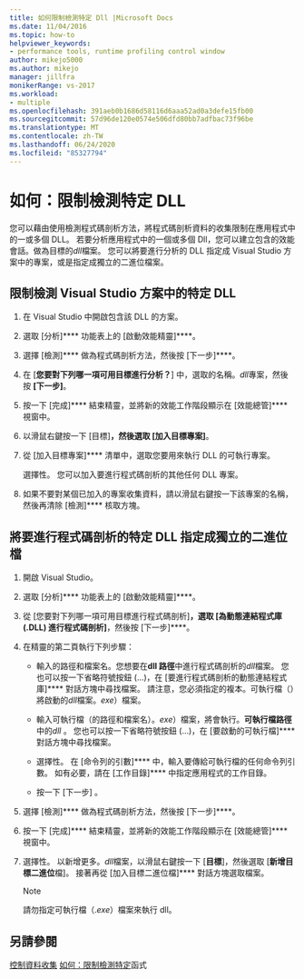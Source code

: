 ```yaml
---
title: 如何限制檢測特定 Dll |Microsoft Docs
ms.date: 11/04/2016
ms.topic: how-to
helpviewer_keywords:
- performance tools, runtime profiling control window
author: mikejo5000
ms.author: mikejo
manager: jillfra
monikerRange: vs-2017
ms.workload:
- multiple
ms.openlocfilehash: 391aeb0b1686d58116d6aaa52ad0a3defe15fb00
ms.sourcegitcommit: 57d96de120e0574e506dfd80bb7adfbac73f96be
ms.translationtype: MT
ms.contentlocale: zh-TW
ms.lasthandoff: 06/24/2020
ms.locfileid: "85327794"
---
```

# <a name="how-to-limit-instrumentation-to-specific-dlls"></a>如何：限制檢測特定 DLL

您可以藉由使用檢測程式碼剖析方法，將程式碼剖析資料的收集限制在應用程式中的一或多個 DLL。 若要分析應用程式中的一個或多個 Dll，您可以建立包含的效能會話。做為目標的*dll*檔案。 您可以將要進行分析的 DLL 指定成 Visual Studio 方案中的專案，或是指定成獨立的二進位檔案。

## <a name="to-limit-instrumentation-to-specific-dlls-in-a-visual-studio-solution"></a>限制檢測 Visual Studio 方案中的特定 DLL

1. 在 Visual Studio 中開啟包含該 DLL 的方案。

2. 選取 [分析]**** 功能表上的 [啟動效能精靈]****。

3. 選擇 [檢測]**** 做為程式碼剖析方法，然後按 [下一步]****。

4. 在 [**您要對下列哪一項可用目標進行分析？**] 中，選取的名稱。*dll*專案，然後按 **[下一步]**。

5. 按一下 [完成]**** 結束精靈，並將新的效能工作階段顯示在 [效能總管]**** 視窗中。

6. 以滑鼠右鍵按一下 [目標]****，然後選取 [加入目標專案]****。

7. 從 [加入目標專案]**** 清單中，選取您要用來執行 DLL 的可執行專案。

     選擇性。 您可以加入要進行程式碼剖析的其他任何 DLL 專案。

8. 如果不要對某個已加入的專案收集資料，請以滑鼠右鍵按一下該專案的名稱，然後再清除 [檢測]**** 核取方塊。

## <a name="to-specify-specific-dlls-to-profile-as-independent-binaries"></a>將要進行程式碼剖析的特定 DLL 指定成獨立的二進位檔

1. 開啟 Visual Studio。

2. 選取 [分析]**** 功能表上的 [啟動效能精靈]****。

3. 從 [您要對下列哪一項可用目標進行程式碼剖析]****，選取 [為動態連結程式庫 (.DLL) 進行程式碼剖析]****，然後按 [下一步]****。

4. 在精靈的第二頁執行下列步驟：

    - 輸入的路徑和檔案名。您想要在**dll 路徑**中進行程式碼剖析的*dll*檔案。 您也可以按一下省略符號按鈕 (...)，在 [要進行程式碼剖析的動態連結程式庫]**** 對話方塊中尋找檔案。 請注意，您必須指定的複本。可執行檔（）將啟動的*dll*檔案。*exe*）檔案。

    - 輸入可執行檔（的路徑和檔案名）。*exe*）檔案，將會執行。**可執行檔路徑**中的*dll* 。 您也可以按一下省略符號按鈕 (...)，在 [要啟動的可執行檔]**** 對話方塊中尋找檔案。

    - 選擇性。 在 [命令列的引數]**** 中，輸入要傳給可執行檔的任何命令列引數。 如有必要，請在 [工作目錄]**** 中指定應用程式的工作目錄。

    - 按一下 [下一步] 。

5. 選擇 [檢測]**** 做為程式碼剖析方法，然後按 [下一步]****。

6. 按一下 [完成]**** 結束精靈，並將新的效能工作階段顯示在 [效能總管]**** 視窗中。

7. 選擇性。 以新增更多。*dll*檔案，以滑鼠右鍵按一下 [**目標**]，然後選取 [**新增目標二進位**檔]。 接著再從 [加入目標二進位檔]**** 對話方塊選取檔案。

    > [!NOTE]
    > 請勿指定可執行檔（.*exe*）檔案來執行 dll。

## <a name="see-also"></a>另請參閱

[控制資料收集](../profiling/controlling-data-collection.md) 
[如何：限制檢測特定](../profiling/how-to-limit-instrumentation-to-specific-functions.md)函式
